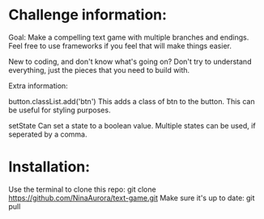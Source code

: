 # Challenge information:

Goal: Make a compelling text game with multiple branches and endings.
Feel free to use frameworks if you feel that will make things easier.

New to coding, and don't know what's going on? Don't try to understand everything, just the pieces that you need to build with.

Extra information:

button.classList.add('btn') 
This adds a class of btn to the button. This can be useful for styling purposes.

setState 
Can set a state to a boolean value.
Multiple states can be used, if seperated by a comma.


# Installation:

Use the terminal to clone this repo:
    git clone https://github.com/NinaAurora/text-game.git
Make sure it's up to date:
    git pull

